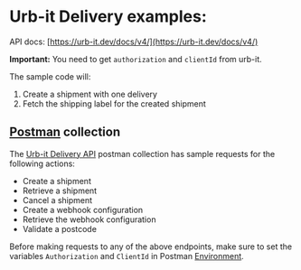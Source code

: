 # Urb-it Delivery examples:

API docs: [https://urb-it.dev/docs/v4/](https://urb-it.dev/docs/v4/)

**Important:**
You need to get `authorization` and `clientId` from urb-it.

The sample code will:

1. Create a shipment with one delivery
2. Fetch the shipping label for the created shipment

## [Postman](https://www.postman.com/) collection

The [Urb-it Delivery API](./postman/Urb-it_Delivery_API.json) postman collection has sample requests for the following actions:

- Create a shipment
- Retrieve a shipment
- Cancel a shipment
- Create a webhook configuration
- Retrieve the webhook configuration
- Validate a postcode

Before making requests to any of the above endpoints, make sure to set the variables `Authorization` and `ClientId` in Postman [Environment](https://learning.postman.com/docs/sending-requests/managing-environments/).
